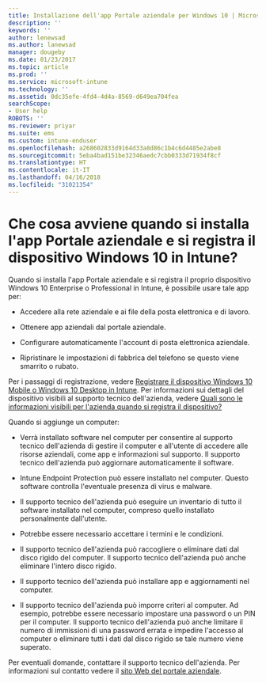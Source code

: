 ```yaml
---
title: Installazione dell'app Portale aziendale per Windows 10 | Microsoft Docs
description: ''
keywords: ''
author: lenewsad
ms.author: lanewsad
manager: dougeby
ms.date: 01/23/2017
ms.topic: article
ms.prod: ''
ms.service: microsoft-intune
ms.technology: ''
ms.assetid: 0dc35efe-4fd4-4d4a-8569-d649ea704fea
searchScope:
- User help
ROBOTS: ''
ms.reviewer: priyar
ms.suite: ems
ms.custom: intune-enduser
ms.openlocfilehash: a268602833d9164d33a8d86c1b4c6d4485e2abe8
ms.sourcegitcommit: 5eba4bad151be32346aedc7cbb0333d71934f8cf
ms.translationtype: HT
ms.contentlocale: it-IT
ms.lasthandoff: 04/16/2018
ms.locfileid: "31021354"
---
```

# <a name="what-happens-if-you-install-the-company-portal-app-and-enroll-your-windows-10-device-in-intune"></a>Che cosa avviene quando si installa l'app Portale aziendale e si registra il dispositivo Windows 10 in Intune?

Quando si installa l'app Portale aziendale e si registra il proprio dispositivo Windows 10 Enterprise o Professional in Intune, è possibile usare tale app per:

-   Accedere alla rete aziendale e ai file della posta elettronica e di lavoro.

-   Ottenere app aziendali dal portale aziendale.

-   Configurare automaticamente l'account di posta elettronica aziendale.

-   Ripristinare le impostazioni di fabbrica del telefono se questo viene smarrito o rubato.

Per i passaggi di registrazione, vedere [Registrare il dispositivo Windows 10 Mobile o Windows 10 Desktop in Intune](enroll-your-w10-phone-or-w10-pc-windows.md). Per informazioni sui dettagli del dispositivo visibili al supporto tecnico dell'azienda, vedere [Quali sono le informazioni visibili per l'azienda quando si registra il dispositivo?](what-info-can-your-company-see-when-you-enroll-your-device-in-intune.md)

Quando si aggiunge un computer:

-   Verrà installato software nel computer per consentire al supporto tecnico dell'azienda di gestire il computer e all'utente di accedere alle risorse aziendali, come app e informazioni sul supporto. Il supporto tecnico dell'azienda può aggiornare automaticamente il software.

-   Intune Endpoint Protection può essere installato nel computer. Questo software controlla l'eventuale presenza di virus e malware.

-   Il supporto tecnico dell'azienda può eseguire un inventario di tutto il software installato nel computer, compreso quello installato personalmente dall'utente.

-   Potrebbe essere necessario accettare i termini e le condizioni.

-   Il supporto tecnico dell'azienda può raccogliere o eliminare dati dal disco rigido del computer. Il supporto tecnico dell'azienda può anche eliminare l'intero disco rigido.

-   Il supporto tecnico dell'azienda può installare app e aggiornamenti nel computer.

-   Il supporto tecnico dell'azienda può imporre criteri al computer. Ad esempio, potrebbe essere necessario impostare una password o un PIN per il computer. Il supporto tecnico dell'azienda può anche limitare il numero di immissioni di una password errata e impedire l'accesso al computer o eliminare tutti i dati dal disco rigido se tale numero viene superato.

Per eventuali domande, contattare il supporto tecnico dell'azienda. Per informazioni sul contatto vedere il [sito Web del portale aziendale](https://portal.manage.microsoft.com#HelpDeskDialog).
